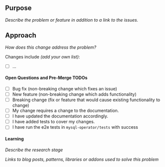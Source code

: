 ## Purpose
_Describe the problem or feature in addition to a link to the issues._

## Approach
_How does this change address the problem?_

Changes include _(add your own list)_:
- [ ] ...

#### Open Questions and Pre-Merge TODOs
- [ ] Bug fix (non-breaking change which fixes an issue)
- [ ] New feature (non-breaking change which adds functionality)
- [ ] Breaking change (fix or feature that would cause existing functionality to change)
- [ ] My change requires a change to the documentation.
- [ ] I have updated the documentation accordingly.
- [ ] I have added tests to cover my changes.
- [ ] I have run the e2e tests in `mysql-operator/tests` with success

#### Learning
_Describe the research stage_

_Links to blog posts, patterns, libraries or addons used to solve this problem_
